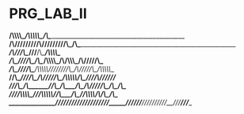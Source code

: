 ﻿# PRG_LAB_II


________/\\\\\\\\\_____/\\\\\\\\\\\____/\\\____________________________________________________        
______/\\\////////____/\\\/////////\\\_\/\\\____________________________________________________       
_____/\\\/____________\//\\\______\///__\/\\\________________________________________/\\\\\\\\\__      
_____/\\\_______________\////\\\_________\/\\\__________/\\\\\\\\\_____/\\/\\\\\\\___/\\\/////\\\_     
_____\/\\\__________________\////\\\______\/\\\\\\\\\\__\////////\\\___\/\\\/////\\\_\/\\\\\\\\\\__    
______\//\\\____________________\////\\\___\/\\\/////\\\___/\\\\\\\\\\__\/\\\___\///__\/\\\//////___   
_______\///\\\___________/\\\______\//\\\__\/\\\___\/\\\__/\\\/////\\\__\/\\\_________\/\\\_________  
__________\////\\\\\\\\\_\///\\\\\\\\\\\/___\/\\\___\/\\\_\//\\\\\\\\/\\_\/\\\_________\/\\\_________ 
______________\/////////____\///////////_____\///____\///___\////////\//__\///__________\///__________
